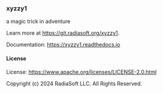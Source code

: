 ### xyzzy1

a magic trick in adventure

Learn more at https://git.radiasoft.org/xyzzy1.

Documentation: https://xyzzy1.readthedocs.io

#### License

License: https://www.apache.org/licenses/LICENSE-2.0.html

Copyright (c) 2024 RadiaSoft LLC.  All Rights Reserved.
